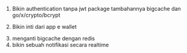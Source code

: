 1. Bikin authentication tanpa jwt
package tambahannya bigcache dan go/x/crypto/bcrypt
<!-- tapi disarankan pakai jwt jika sudah bisa integrasinya -->
2. Bikin inti dari app e wallet
<!-- tappi disarankan diperbaiki lagi karena masih banyak yg perlu dilakukan -->
3. menganti bigcache dengan redis
4. bikin sebuah notifikasi secara realtime
<!-- menggunkan sse -->
